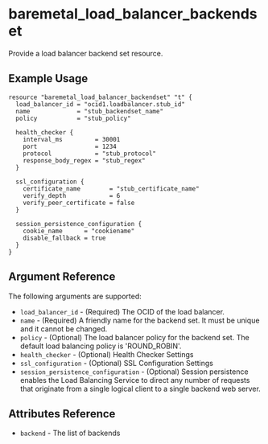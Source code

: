 # baremetal\_load\_balancer\_backendset

Provide a load balancer backend set resource.

## Example Usage

```
resource "baremetal_load_balancer_backendset" "t" {
  load_balancer_id = "ocid1.loadbalancer.stub_id"
  name             = "stub_backendset_name"
  policy           = "stub_policy"

  health_checker {
    interval_ms         = 30001
    port                = 1234
    protocol            = "stub_protocol"
    response_body_regex = "stub_regex"
  }

  ssl_configuration {
    certificate_name        = "stub_certificate_name"
    verify_depth            = 6
    verify_peer_certificate = false
  }
  
  session_persistence_configuration {
    cookie_name      = "cookiename"
    disable_fallback = true
  }
}
```

## Argument Reference

The following arguments are supported:

* `load_balancer_id` - (Required) The OCID of the load balancer.
* `name` - (Required) A friendly name for the backend set. It must be unique and it cannot be changed.
* `policy` - (Optional) The load balancer policy for the backend set. The default load balancing policy is 'ROUND_ROBIN'.
* `health_checker` - (Optional) Health Checker Settings
* `ssl_configuration` - (Optional) SSL Configuration Settings
* `session_persistence_configuration` - (Optional) Session persistence enables the Load Balancing Service to direct any number of requests that originate from a single logical client to a single backend web server.


## Attributes Reference
* `backend` - The list of backends



